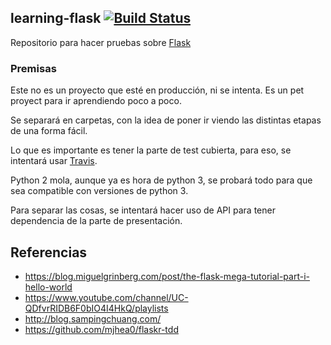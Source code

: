 ## learning-flask [![Build Status](https://travis-ci.org/kamaxeon/learning-flask.svg?branch=master)](https://travis-ci.org/kamaxeon/learning-flask)

Repositorio para hacer pruebas sobre [Flask](http://flask.pocoo.org/)

### Premisas

Este no es un proyecto que esté en producción, ni se intenta. Es un pet proyect para ir aprendiendo poco a poco.

Se separará en carpetas, con la idea de poner ir viendo las distintas etapas de una forma fácil.

Lo que es importante es tener la parte de test cubierta, para eso, se intentará usar [Travis](https://travis-ci.org/).

Python 2 mola, aunque ya es hora de python 3, se probará todo para que sea compatible con versiones de python 3.

Para separar las cosas, se intentará hacer uso de API para tener dependencia de la parte de presentación.

## Referencias

* https://blog.miguelgrinberg.com/post/the-flask-mega-tutorial-part-i-hello-world
* https://www.youtube.com/channel/UC-QDfvrRIDB6F0bIO4I4HkQ/playlists
* http://blog.sampingchuang.com/
* https://github.com/mjhea0/flaskr-tdd
